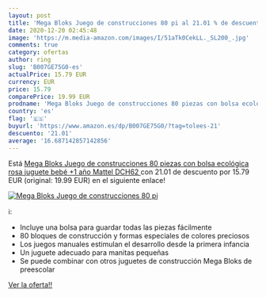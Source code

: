 ```yaml
---
layout: post
title: 'Mega Bloks Juego de construcciones 80 pi al 21.01 % de descuento'
date: 2020-12-20 02:45:48
image: 'https://m.media-amazon.com/images/I/51aTk0CekLL._SL200_.jpg'
comments: true
category: ofertas
author: ring
slug: 'B007GE75G0-es'
actualPrice: 15.79 EUR
currency: EUR
price: 15.79
comparePrice: 19.99 EUR
prodname: 'Mega Bloks Juego de construcciones 80 piezas con bolsa ecológica rosa  juguete bebé +1 año  Mattel DCH62 '
country: 'es'
flag: '🇪🇸'
buyurl: 'https://www.amazon.es/dp/B007GE75G0/?tag=tolees-21'
descuento: '21.01'
average: '16.687142857142856'
---
```


Está [Mega Bloks Juego de construcciones 80 piezas con bolsa ecológica rosa  juguete bebé +1 año  Mattel DCH62 ](https://www.amazon.es/dp/B007GE75G0/?tag=tolees-21) con 21.01 de descuento por 15.79 EUR (original: 19.99 EUR) en el siguiente enlace!

[![Mega Bloks Juego de construcciones 80 pi](https://m.media-amazon.com/images/I/51aTk0CekLL._SL200_.jpg)](https://www.amazon.es/dp/B007GE75G0/?tag=tolees-21)

ℹ️:

- Incluye una bolsa para guardar todas las piezas fácilmente
- 80 bloques de construcción y formas especiales de colores preciosos
- Los juegos manuales estimulan el desarrollo desde la primera infancia
- Un juguete adecuado para manitas pequeñas
- Se puede combinar con otros juguetes de construcción Mega Bloks de preescolar

[Ver la oferta!!](https://www.amazon.es/dp/B007GE75G0/?tag=tolees-21)
